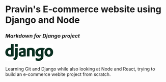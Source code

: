 # Pravin's E-commerce website using Django and Node
### _Markdown for Django project_

<img src="backend/media/django-logo-green-on-white.png" width=150> <!--- Don't have to specify height because it gets adjusted according to the given width -->

Learning Git and Django while also looking at Node and React, trying to build an e-commerce webite project from scratch.